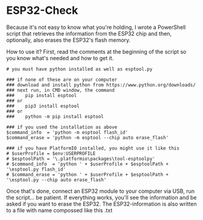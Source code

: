 # ESP32-Check

Because it's not easy to know what you're holding, I wrote a PowerShell script that retrieves the information from the ESP32 chip and then, optionally, also erases the ESP32's flash memory.

How to use it? First, read the comments at the beginning of the script so you know what's needed and how to get it.
```
# you must have python installed as well as esptool.py 

### if none of these are on your computer 
### download and install python from https://www.python.org/downloads/
### next run, in CMD window, the command 
###    pip install esptool
### or
###    pip3 install esptool
### or
###    python -m pip install esptool

### if you used the installation as above
$command_info  = 'python -m esptool flash_id'
$command_erase = 'python -m esptool --chip auto erase_flash'

### if you have PlatformIO installed, you might use it like this
# $userProfile = $env:USERPROFILE
# $esptoolPath = '\.platformio\packages\tool-esptoolpy'
# $command_info  = 'python ' + $userProfile + $esptoolPath + '\esptool.py flash_id'
# $command_erase = 'python ' + $userProfile + $esptoolPath + '\esptool.py --chip auto erase_flash'
```
Once that's done, connect an ESP32 module to your computer via USB, run the script... be patient. 
If everything works, you'll see the information and be asked if you want to erase the ESP32.
The ESP32-information is also written to a file with name compossed like this
<chipmodel>_<memory size>_<MAC address>.txt


